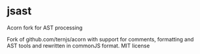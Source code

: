 # jsast
Acorn fork for AST processing

Fork of github.com/ternjs/acorn with support for comments, formatting and AST tools and rewritten in commonJS format.
MIT license
